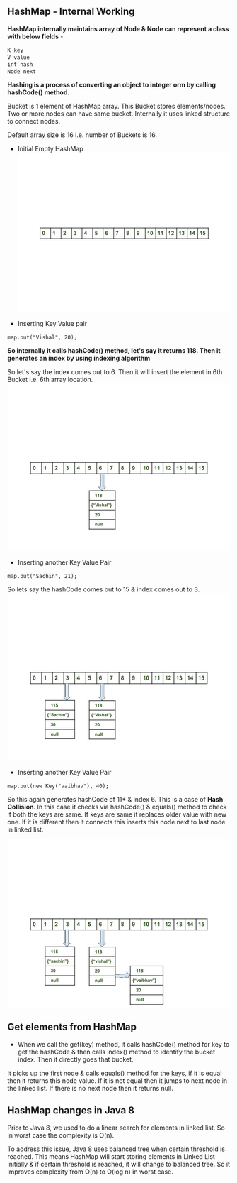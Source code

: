 ## HashMap - Internal Working

**HashMap internally maintains array of Node & Node can represent a class with below fields** -
```
K key
V value
int hash
Node next
```

**Hashing is a process of converting an object to integer orm by calling hashCode() method.**

Bucket is 1 element of HashMap array. This Bucket stores elements/nodes. Two or more nodes can have same bucket.
Internally it uses linked structure to connect nodes.

Default array size is 16 i.e. number of Buckets is 16.

* Initial Empty HashMap
![](https://github.com/deepakmotlani/Notes/blob/master/Core%20Java/images/Hashmap_Empty.jpg)

* Inserting Key Value pair
```
map.put("Vishal", 20);
```

**So internally it calls hashCode() method, let's say it returns 118. Then it generates an index by using indexing
algorithm**

So let's say the index comes out to 6. Then it will insert the element in 6th Bucket i.e. 6th array location.
![](https://github.com/deepakmotlani/Notes/blob/master/Core%20Java/images/Hashmap_Working_1.jpg)

* Inserting another Key Value Pair
```
map.put("Sachin", 21);
```
So lets say the hashCode comes out to 15 & index comes out to 3.
![](https://github.com/deepakmotlani/Notes/blob/master/Core%20Java/images/Hashmap_Working_2.jpg)

* Inserting another Key Value Pair
```
map.put(new Key("vaibhav"), 40);
```
So this again generates hashCode of 11* & index 6. This is a case of **Hash Collision**. In this case it checks
via hashCode() & equals() method to check if both the keys are same. If keys are same it replaces older value with
new one. If it is different then it connects this inserts this node next to last node in linked list.

![](https://github.com/deepakmotlani/Notes/blob/master/Core%20Java/images/Hashmap_working_3.jpg)


## Get elements from HashMap

* When we call the get(key) method, it calls hashCode() method for key to get the hashCode & then calls index() 
method to identify the bucket index. Then it directly goes that bucket.

It picks up the first node & calls equals() method for the keys, if it is equal then it returns this node value.
If it is not equal then it jumps to next node in the linked list. If there is no next node then it returns null.


## HashMap changes in Java 8
Prior to Java 8, we used to do a linear search for elements in linked list. So in worst case the complexity is O(n).

To address this issue, Java 8 uses balanced tree when certain threshold is reached. This means HashMap will start
storing elements in Linked List initially & if certain threshold is reached, it will change to balanced tree.
So it improves complexity from O(n) to O(log n) in worst case.